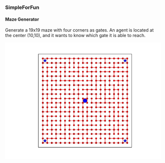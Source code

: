 ### SimpleForFun

#### Maze Generator

Generate a 19x19 maze with four corners as gates. An agent is located at the center (10,10), and it wants to know which gate it is able to reach.

![maze](/maze.png)

